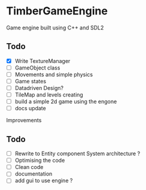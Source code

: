 # TimberGameEngine
 Game engine built using C++ and SDL2 
## Todo
- [X] Write TextureManager
- [ ] GameObject class
- [ ] Movements and simple physics
- [ ] Game states 
- [ ] Datadriven Design?
- [ ] TileMap and levels creating
- [ ] build a simple 2d game using the engone
- [ ] docs update

Improvements
## Todo
- [ ] Rewrite to Entity component System architecture ?
- [ ] Optimising the code
- [ ] Clean code 
- [ ] documentation
- [ ] add gui to use engine ?
